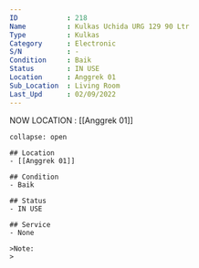 ```yaml
---
ID            : 218
Name          : Kulkas Uchida URG 129 90 Ltr
Type          : Kulkas
Category      : Electronic
S/N           : -
Condition     : Baik
Status        : IN USE
Location      : Anggrek 01
Sub_Location  : Living Room
Last_Upd      : 02/09/2022
---
```



NOW LOCATION : [[Anggrek 01]]

```ad-History
collapse: open

## Location
- [[Anggrek 01]]

## Condition
- Baik

## Status
- IN USE

## Service
- None

>Note:
>


```
